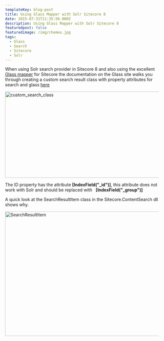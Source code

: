 ```yaml
---
templateKey: blog-post
title: Using Glass Mapper with Solr Sitecore 8
date: 2015-07-31T11:35:50.000Z
description: Using Glass Mapper with Solr Sitecore 8
featuredpost: false
featuredimage: /img/chemex.jpg
tags:
  - Glass
  - Search
  - Sitecore
  - Solr
---
```

When using Solr search provider in Sitecore 8 and also using the excellent [Glass mapper](http://glass.lu/Mapper/Sc) for Sitecore the documentation on the Glass site walks you through creating a custom search result class with property attributes for search and glass [here](http://glass.lu/Mapper/Sc/Tutorials/Tutorial25)

<img class="alignnone wp-image-38 size-full" src="https://i2.wp.com/blog.wesleylomax.co.uk/wp-content/uploads/2015/07/custom_search_class.png?resize=516%2C281" alt="custom_search_class" width="516" height="281" srcset="https://i2.wp.com/blog.wesleylomax.co.uk/wp-content/uploads/2015/07/custom_search_class.png?w=516 516w, https://i2.wp.com/blog.wesleylomax.co.uk/wp-content/uploads/2015/07/custom_search_class.png?resize=300%2C163 300w" sizes="(max-width: 516px) 100vw, 516px" data-recalc-dims="1" />

The ID property has the attribute **\[IndexField("_id")]**, this attribute does not work with Solr and should be replaced with   **\[IndexField("_group")]**

<script src="https://gist.github.com/Wesley-Lomax/4dcfe6b613fe6159a462.js"></script>

A quick look at the SearchResultItem class in the Sitecore.ContentSearch dll shows why.

<img class="alignnone wp-image-48 size-full" src="https://i1.wp.com/blog.wesleylomax.co.uk/wp-content/uploads/2015/07/SearchResultItem.png?resize=640%2C406" alt="SearchResultItem" width="640" height="406" srcset="https://i1.wp.com/blog.wesleylomax.co.uk/wp-content/uploads/2015/07/SearchResultItem.png?w=795 795w, https://i1.wp.com/blog.wesleylomax.co.uk/wp-content/uploads/2015/07/SearchResultItem.png?resize=300%2C190 300w" sizes="(max-width: 640px) 100vw, 640px" data-recalc-dims="1" />
